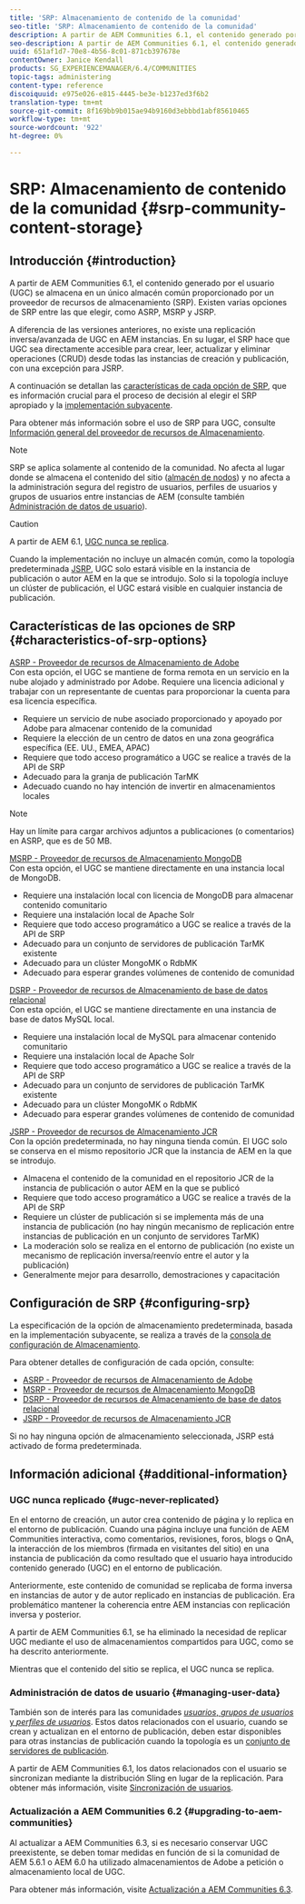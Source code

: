 ```yaml
---
title: 'SRP: Almacenamiento de contenido de la comunidad'
seo-title: 'SRP: Almacenamiento de contenido de la comunidad'
description: A partir de AEM Communities 6.1, el contenido generado por el usuario (UGC) se almacena en una única tienda común proporcionada por un proveedor de recursos de almacenamiento (SRP)
seo-description: A partir de AEM Communities 6.1, el contenido generado por el usuario (UGC) se almacena en una única tienda común proporcionada por un proveedor de recursos de almacenamiento (SRP)
uuid: 651af1d7-70e8-4b56-8c01-871cb397678e
contentOwner: Janice Kendall
products: SG_EXPERIENCEMANAGER/6.4/COMMUNITIES
topic-tags: administering
content-type: reference
discoiquuid: e975e026-e815-4445-be3e-b1237ed3f6b2
translation-type: tm+mt
source-git-commit: 8f169bb9b015ae94b9160d3ebbbd1abf85610465
workflow-type: tm+mt
source-wordcount: '922'
ht-degree: 0%

---
```



# SRP: Almacenamiento de contenido de la comunidad {#srp-community-content-storage}

## Introducción {#introduction}

A partir de AEM Communities 6.1, el contenido generado por el usuario (UGC) se almacena en un único almacén común proporcionado por un proveedor de recursos de almacenamiento (SRP). Existen varias opciones de SRP entre las que elegir, como ASRP, MSRP y JSRP.

A diferencia de las versiones anteriores, no existe una replicación inversa/avanzada de UGC en AEM instancias. En su lugar, el SRP hace que UGC sea directamente accesible para crear, leer, actualizar y eliminar operaciones (CRUD) desde todas las instancias de creación y publicación, con una excepción para JSRP.

A continuación se detallan las [características de cada opción de SRP](#characteristics-of-srp-options), que es información crucial para el proceso de decisión al elegir el SRP apropiado y la [implementación subyacente](topologies.md).

Para obtener más información sobre el uso de SRP para UGC, consulte [Información general del proveedor de recursos de Almacenamiento](srp.md).

>[!NOTE]
>
>SRP se aplica solamente al contenido de la comunidad. No afecta al lugar donde se almacena el contenido del sitio ([almacén de nodos](../../help/sites-deploying/data-store-config.md)) y no afecta a la administración segura del registro de usuarios, perfiles de usuarios y grupos de usuarios entre instancias de AEM (consulte también [Administración de datos de usuario](#managing-user-data)).

>[!CAUTION]
>
>A partir de AEM 6.1, [UGC nunca se replica](#ugc-never-replicated).
>
>Cuando la implementación no incluye un almacén común, como la topología predeterminada [JSRP](topologies.md#jsrp), UGC solo estará visible en la instancia de publicación o autor AEM en la que se introdujo. Solo si la topología incluye un clúster de publicación, el UGC estará visible en cualquier instancia de publicación.

## Características de las opciones de SRP {#characteristics-of-srp-options}

[ASRP - Proveedor de recursos de Almacenamiento de Adobe](asrp.md)\
Con esta opción, el UGC se mantiene de forma remota en un servicio en la nube alojado y administrado por Adobe. Requiere una licencia adicional y trabajar con un representante de cuentas para proporcionar la cuenta para esa licencia específica.

* Requiere un servicio de nube asociado proporcionado y apoyado por Adobe para almacenar contenido de la comunidad
* Requiere la elección de un centro de datos en una zona geográfica específica (EE. UU., EMEA, APAC)
* Requiere que todo acceso programático a UGC se realice a través de la API de SRP
* Adecuado para la granja de publicación TarMK
* Adecuado cuando no hay intención de invertir en almacenamientos locales

>[!NOTE]
>
>Hay un límite para cargar archivos adjuntos a publicaciones (o comentarios) en ASRP, que es de 50 MB.

[MSRP - Proveedor de recursos de Almacenamiento MongoDB](msrp.md)\
Con esta opción, el UGC se mantiene directamente en una instancia local de MongoDB.

* Requiere una instalación local con licencia de MongoDB para almacenar contenido comunitario
* Requiere una instalación local de Apache Solr
* Requiere que todo acceso programático a UGC se realice a través de la API de SRP
* Adecuado para un conjunto de servidores de publicación TarMK existente
* Adecuado para un clúster MongoMK o RdbMK
* Adecuado para esperar grandes volúmenes de contenido de comunidad

[DSRP - Proveedor de recursos de Almacenamiento de base de datos relacional](dsrp.md)\
Con esta opción, el UGC se mantiene directamente en una instancia de base de datos MySQL local.

* Requiere una instalación local de MySQL para almacenar contenido comunitario
* Requiere una instalación local de Apache Solr
* Requiere que todo acceso programático a UGC se realice a través de la API de SRP
* Adecuado para un conjunto de servidores de publicación TarMK existente
* Adecuado para un clúster MongoMK o RdbMK
* Adecuado para esperar grandes volúmenes de contenido de comunidad

[JSRP - Proveedor de recursos de Almacenamiento JCR](jsrp.md)\
Con la opción predeterminada, no hay ninguna tienda común. El UGC solo se conserva en el mismo repositorio JCR que la instancia de AEM en la que se introdujo.

* Almacena el contenido de la comunidad en el repositorio JCR de la instancia de publicación o autor AEM en la que se publicó
* Requiere que todo acceso programático a UGC se realice a través de la API de SRP
* Requiere un clúster de publicación si se implementa más de una instancia de publicación (no hay ningún mecanismo de replicación entre instancias de publicación en un conjunto de servidores TarMK)
* La moderación solo se realiza en el entorno de publicación (no existe un mecanismo de replicación inversa/reenvío entre el autor y la publicación)
* Generalmente mejor para desarrollo, demostraciones y capacitación

## Configuración de SRP {#configuring-srp}

La especificación de la opción de almacenamiento predeterminada, basada en la implementación subyacente, se realiza a través de la [consola de configuración de Almacenamiento](srp-config.md).

Para obtener detalles de configuración de cada opción, consulte:

* [ASRP - Proveedor de recursos de Almacenamiento de Adobe](asrp.md)
* [MSRP - Proveedor de recursos de Almacenamiento MongoDB](msrp.md)
* [DSRP - Proveedor de recursos de Almacenamiento de base de datos relacional](dsrp.md)
* [JSRP - Proveedor de recursos de Almacenamiento JCR](jsrp.md)

Si no hay ninguna opción de almacenamiento seleccionada, JSRP está activado de forma predeterminada.

## Información adicional {#additional-information}

### UGC nunca replicado {#ugc-never-replicated}

En el entorno de creación, un autor crea contenido de página y lo replica en el entorno de publicación. Cuando una página incluye una función de AEM Communities interactiva, como comentarios, revisiones, foros, blogs o QnA, la interacción de los miembros (firmada en visitantes del sitio) en una instancia de publicación da como resultado que el usuario haya introducido contenido generado (UGC) en el entorno de publicación.

Anteriormente, este contenido de comunidad se replicaba de forma inversa en instancias de autor y de autor replicado en instancias de publicación. Era problemático mantener la coherencia entre AEM instancias con replicación inversa y posterior.

A partir de AEM Communities 6.1, se ha eliminado la necesidad de replicar UGC mediante el uso de almacenamientos compartidos para UGC, como se ha descrito anteriormente.

Mientras que el contenido del sitio se replica, el UGC nunca se replica.

### Administración de datos de usuario {#managing-user-data}

También son de interés para las comunidades [*usuarios*, *grupos de usuarios* y *perfiles de usuarios*](users.md). Estos datos relacionados con el usuario, cuando se crean y actualizan en el entorno de publicación, deben estar disponibles para otras instancias de publicación cuando la topología es un [conjunto de servidores de publicación](../../help/sites-deploying/recommended-deploys.md#tarmk-farm).

A partir de AEM Communities 6.1, los datos relacionados con el usuario se sincronizan mediante la distribución Sling en lugar de la replicación. Para obtener más información, visite [Sincronización de usuarios](sync.md).

### Actualización a AEM Communities 6.2 {#upgrading-to-aem-communities}

Al actualizar a AEM Communities 6.3, si es necesario conservar UGC preexistente, se deben tomar medidas en función de si la comunidad de AEM 5.6.1 o AEM 6.0 ha utilizado almacenamientos de Adobe a petición o almacenamiento local de UGC.

Para obtener más información, visite [Actualización a AEM Communities 6.3](upgrade.md).
